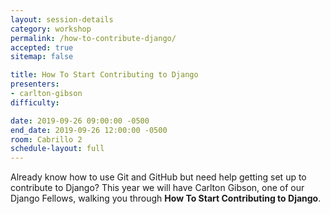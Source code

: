 ```yaml
---
layout: session-details
category: workshop
permalink: /how-to-contribute-django/
accepted: true
sitemap: false

title: How To Start Contributing to Django
presenters:
- carlton-gibson
difficulty:

date: 2019-09-26 09:00:00 -0500
end_date: 2019-09-26 12:00:00 -0500
room: Cabrillo 2
schedule-layout: full
---
```

Already know how to use Git and GitHub but need help getting set up to contribute to Django? This year we will have Carlton Gibson, one of our Django Fellows, walking you through **How To Start Contributing to Django**.

